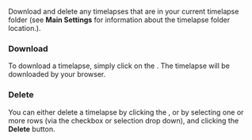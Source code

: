 Download and delete any timelapses that are in your current timelapse folder (see **Main Settings** for information about the timelapse folder location.).

### Download
To download a timelapse, simply click on the <i class="fa fa-download" title="Download Icon"></i>.  The timelapse will be downloaded by your browser.

### Delete
You can either delete a timelapse by clicking the <i class="fa fa-trash" title="Delete Icon"></i>, or by selecting one or more rows (via the checkbox or selection drop down), and clicking the **Delete** button.
